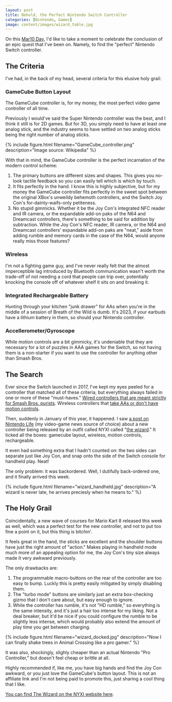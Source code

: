 ```yaml
---
layout: post
title: Behold, the Perfect Nintendo Switch Controller
categories: [Nintendo, Games]
image: content/images/wizard_table.jpg
---
```


On this [Mar10 Day](https://www.nintendo.com/whatsnew/nintendo-powers-up-mar10-day/), I'd like to take a moment to celebrate the conclusion of an epic quest that I've been on. Namely, to find the "perfect" Nintendo Switch controller.

## The Criteria

I've had, in the back of my head, several criteria for this elusive holy grail:

### GameCube Button Layout

The GameCube controller is, for my money, the most perfect video game controller of all time.

Previously I would've said the Super Nintendo controller was the best, and I think it still is for 2D games. But for 3D, you simply need to have at least one analog stick, and the industry seems to have settled on two analog sticks being the right number of analog sticks.

{% include figure.html filename="GameCube_controller.png" description="Image source: Wikipedia" %}

With that in mind, the GameCube controller is the perfect incarnation of the modern control scheme:

1. The primary buttons are different sizes and shapes. This gives you no-look tactile feedback so you can easily tell which is which by touch.
2. It fits perfectly in the hand. I know this is highly subjective, but for my money the GameCube controller fits perfectly in the sweet spot between the original XBox's unweildy behemoth controllers, and the Switch Joy Con's for-dainty-waifs-only petiteness.
3. No stupid gimmicks. Whether it be the Joy Con's integrated NFC reader and IR camera, or the expandable add-on paks of the N64 and Dreamcast controllers, there's something to be said for addition by subtraction. While the Joy Con's NFC reader, IR camera, or the N64 and Dreamcast controllers' expandable add-on paks are "neat," aside from adding rumble and memory cards in the case of the N64, would anyone really miss those features?

### Wireless

I'm not a fighting game guy, and I've never really felt that the almost imperceptible lag introduced by Bluetooth communication wasn't worth the trade-off of not needing a cord that people can trip over, potentially knocking the console off of whatever shelf it sits on and breaking it.

### Integrated Rechargeable Battery

Hunting through your kitchen "junk drawer" for AAs when you're in the middle of a session of Breath of the Wild is dumb. It's 2023, if your earbuds have a lithium battery in them, so should your Nintendo controller.

### Accellerometer/Gyroscope

While motion controls are a bit gimmicky, it's undeniable that they are necessary for a lot of puzzles in AAA games for the Switch, so not having them is a non-starter if you want to use the controller for anything other than Smash Bros.

## The Search

Ever since the Switch launched in 2017, I've kept my eyes peeled for a controller that matched all of these criteria, but everything always failed in one or more of these "must-haves." [Wired controllers that are meant strictly for Smash Bros. purists](https://www.amazon.com/Pack-Gamecube-Controller-Bundle-Extension/dp/B07MSHR6JJ/ref=sr_1_2_sspa?crid=OMQPKF2JWAF3&keywords=gamecube+controller+switch&qid=1678475709&sprefix=gamecube+contrller+switch%2Caps%2C96&sr=8-2-spons&ufe=app_do%3Aamzn1.fos.006c50ae-5d4c-4777-9bc0-4513d670b6bc&psc=1&spLa=ZW5jcnlwdGVkUXVhbGlmaWVyPUEyTklGT0ZVNTdIU00mZW5jcnlwdGVkSWQ9QTAwODUzODYyNDZVMDlFV0JTTkMmZW5jcnlwdGVkQWRJZD1BMDk0OTE4NDJQSFNHMkFGRUxIWlcmd2lkZ2V0TmFtZT1zcF9hdGYmYWN0aW9uPWNsaWNrUmVkaXJlY3QmZG9Ob3RMb2dDbGljaz10cnVl). Wireless controllers that [take AAs or don't have motion controls](https://www.amazon.com/PowerA-Wireless-Controller-Nintendo-Switch-GameCube/dp/B07GXLBCC3/ref=sr_1_3?crid=OMQPKF2JWAF3&keywords=gamecube+controller+switch&qid=1678475709&sprefix=gamecube+contrller+switch%2Caps%2C96&sr=8-3&ufe=app_do%3Aamzn1.fos.006c50ae-5d4c-4777-9bc0-4513d670b6bc).

Then, suddenly in January of this year, it happened. I saw [a post on Nintendo Life](https://www.nintendolife.com/news/2023/01/nyxi-reveals-a-gamecube-inspired-switch-controller-with-no-drifting) (my video-game news source of choice) about a new controller being released by an outfit called NYXI called "[the wizard](https://www.imdb.com/title/tt0098663/?ref_=nv_sr_srsg_3)." It ticked all the boxes: gamecube layout, wireless, motion controls, rechargeable.

It even had something extra that I hadn't counted on: the two sides can separate just like Joy Con, and snap onto the side of the Switch console for handheld play. Neat!

The only problem: it was backordered. Well, I dutifully back-ordered one, and it finally arrived this week.

{% include figure.html filename="wizard_handheld.jpg" description="A wizard is never late, he arrives preciesly when he means to." %}

## The Holy Grail

Coincidentally, a new wave of courses for Mario Kart 8 released this week as well, which was a perfect test for the new controller, and not to put too fine a point on it, but this thing is bitchin'.

It feels great in the hand, the sticks are excellent and the shoulder buttons have just the right amount of "action." Makes playing in handheld mode much more of an appealing option for me, the Joy Con's tiny size always made it very awkward previously.

The only drawbacks are:

1. The programmable macro-buttons on the rear of the controller are too easy to bump. Luckly this is pretty easily mitigated by simply disabling them.
2. The "turbo mode" buttons are similarly just an extra box-checking gizmo that I don't care about, but easy enough to ignore.
3. While the controller has rumble, it's not "HD rumble," so everything is the same intensity, and it's just a hair too intense for my liking. Not a deal breaker, but it'd be nice if you could configure the rumble to be slightly less intense, which would probably also extend the amount of play time you get between charging.

{% include figure.html filename="wizard_docked.jpg" description="Now I can finally shake trees in Animal Crossing like a pro gamer." %}

It was also, shockingly, slighly cheaper than an actual Nintendo "Pro Controller," but doesn't feel cheap or brittle at all. 

Highly recommended if, like me, you have big hands and find the Joy Con awkward, or you just love the GameCube's button layout. This is not an affiliate link and I'm not being paid to promote this, just sharing a cool thing that I like.

[You can find The Wizard on the NYXI website here](https://nyxigaming.com/pages/sj01-intreoduction).